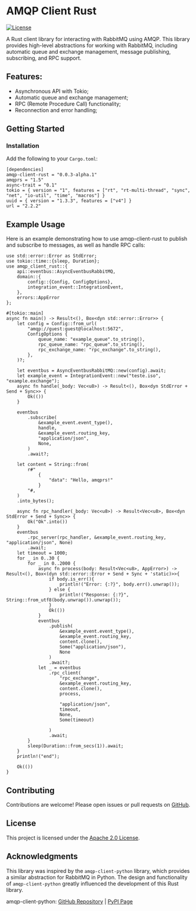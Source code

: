 # AMQP Client Rust
[![License][license-image]][license-url]

A Rust client library for interacting with RabbitMQ using AMQP. This library provides high-level abstractions for working with RabbitMQ, including automatic queue and exchange management, message publishing, subscribing, and RPC support.

## Features:
- Asynchronous API with Tokio;
- Automatic queue and exchange management;
- RPC (Remote Procedure Call) functionality;
- Reconnection and error handling;

[//]: # (These are reference links used in the body of this note.)
[license-image]: https://img.shields.io/badge/license-Apache%202-blue.svg
[license-url]: https://github.com/berrytern/amqp-client-rust/blob/master/LICENSE

## Getting Started

### Installation
Add the following to your `Cargo.toml`:
```
[dependencies]
amqp-client-rust = "0.0.3-alpha.1"
amqprs = "1.5"
async-trait = "0.1"
tokio = { version = "1", features = ["rt", "rt-multi-thread", "sync", "net", "io-util", "time", "macros"] }
uuid = { version = "1.3.3", features = ["v4"] }
url = "2.2.2"
```

## Example Usage

Here is an example demonstrating how to use amqp-client-rust to publish and subscribe to messages, as well as handle RPC calls:

```
use std::error::Error as StdError;
use tokio::time::{sleep, Duration};
use amqp_client_rust::{
    api::eventbus::AsyncEventbusRabbitMQ,
    domain::{
        config::{Config, ConfigOptions},
        integration_event::IntegrationEvent,
    },
    errors::AppError
};

#[tokio::main]
async fn main() -> Result<(), Box<dyn std::error::Error>> {
    let config = Config::from_url(
        "amqp://guest:guest@localhost:5672",
        ConfigOptions {
            queue_name: "example_queue".to_string(),
            rpc_queue_name: "rpc_queue".to_string(),
            rpc_exchange_name: "rpc_exchange".to_string(),
        },
    )?;

    let eventbus = AsyncEventbusRabbitMQ::new(config).await;
    let example_event = IntegrationEvent::new("teste.iso", "example.exchange");
    async fn handle(_body: Vec<u8>) -> Result<(), Box<dyn StdError + Send + Sync>> {
        Ok(())
    }

    eventbus
        .subscribe(
            &example_event.event_type(),
            handle,
            &example_event.routing_key,
            "application/json",
            None,
        )
        .await?;

    let content = String::from(
        r#"
            {
                "data": "Hello, amqprs!"
            }
        "#,
    )
    .into_bytes();

    async fn rpc_handler(_body: Vec<u8>) -> Result<Vec<u8>, Box<dyn StdError + Send + Sync>> {
        Ok("Ok".into())
    }
    eventbus
        .rpc_server(rpc_handler, &example_event.routing_key, "application/json", None)
        .await;
    let timeout = 1000;
    for _ in 0..30 {
        for _ in 0..2000 {
            async fn process(body: Result<Vec<u8>, AppError>) -> Result<(), Box<(dyn std::error::Error + Send + Sync + 'static)>>{
                if body.is_err(){
                    println!("Error: {:?}", body.err().unwrap());
                } else {
                    println!("Response: {:?}", String::from_utf8(body.unwrap()).unwrap());
                }
                Ok(())
            }
            eventbus
                .publish(
                    &example_event.event_type(),
                    &example_event.routing_key,
                    content.clone(),
                    Some("application/json"),
                    None
                )
                .await?;
            let _ = eventbus
                .rpc_client(
                    "rpc_exchange",
                    &example_event.routing_key,
                    content.clone(),
                    process,
                    
                    "application/json",
                    timeout,
                    None,
                    Some(timeout)
    
                )
                .await;
        }
        sleep(Duration::from_secs(1)).await;
    }
    println!("end");

    Ok(())
}
```

## Contributing
Contributions are welcome! Please open issues or pull requests on [GitHub](https://github.com/berrytern/amqp-client-rust/).
## License
This project is licensed under the [Apache 2.0 License](./LICENSE).

## Acknowledgments
This library was inspired by the `amqp-client-python` library, which provides a similar abstraction for RabbitMQ in Python. The design and functionality of `amqp-client-python` greatly influenced the development of this Rust library.

amqp-client-python: [GitHub Repository](https://github.com/nutes-uepb/amqp-client-python) | [PyPI Page](https://pypi.org/project/amqp-client-python/)